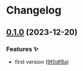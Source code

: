 # Changelog

## [0.1.0](https://github.com/hbstack/social-share-buttons/compare/v0.0.1...v0.1.0) (2023-12-20)


### Features ✨

* first version ([9f0df8a](https://github.com/hbstack/social-share-buttons/commit/9f0df8a336695a3df134218a5b8bdcc3b4e93764))
